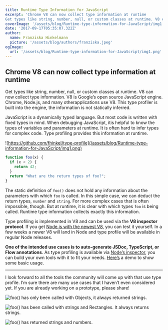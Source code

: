 ```yaml
---
title: Runtime Type Information for JavaScript
excerpt: 'Chrome V8 can now collect type information at runtime
Get types like string, number, null, or custom classes at runtime. V8 can now collect type information. V8 is Google’s open source JavaScript engine. Chrome, Node.js, and many otherapplications use V8. This type profiler is built into the engine, the information is not statically inferred.'
coverImage: '/assets/blog/Runtime-type-information-for-JavaScript/img1.png'
date: '2017-09-17T05:35:07.322Z'
author:
  name: Franziska Hinkelmann
  picture: '/assets/blog/authors/franziska.jpeg'
ogImage:
  url: '/assets/blog/Runtime-type-information-for-JavaScript/img1.png'
---
```

## Chrome V8 can now collect type information at runtime

Get types like string, number, null, or custom classes at runtime. V8 can now collect type information. V8 is Google’s open source JavaScript engine. Chrome, Node.js, and many otherapplications use V8. This type profiler is built into the engine, the information is not statically inferred.

JavaScript is a dynamically typed language. But most code is written with fixed types in mind. When debugging JavaScript, itis helpful to know the types of variables and parameters at runtime. It is often hard to infer types for complex code. Type profiling provides this information at runtime.

![https://github.com/fhinkel/type-profile](/assets/blog/Runtime-type-information-for-JavaScript/img1.png)

```js
function foo(x) {
  if (x < 2) {
    return 42;
  }
  return "What are the return types of foo?";
}
```

The static definition of `foo()` does not hold any information about the parameters with which `foo` is called. In this simple case, we can deduct the return types, `number` and `string`. For more complex cases that is often impossible, though. But at runtime, it is clear with which types `foo` is being called. Runtime type information collects exactly this information.

Type profiling is implemented in V8 and can be used via the **V8 inspector protocol**. If you get [Node.js with the newest V8](https://github.com/v8/node), you can test it yourself. In a few weeks a newer V8 will land in Node and type profile will be available in regular Node releases.

**One of the intended use cases is to auto-generate JSDoc, TypeScript, or Flow annotations**. As type profiling is available via [Node’s inspector](https://nodejs.org/api/inspector.html), you can build your own tools with it to fit your needs. [Here’s](https://github.com/fhinkel/type-profile) a demo to show some basic usage.

---

I look forward to all the tools the community will come up with that use type profile. I’m sure there are many use cases that I haven’t even considered yet.  If you are already working on a prototype, please share!
  
![foo() has only been called with Objects, it always returned strings.](/assets/blog/Runtime-type-information-for-JavaScript/onlyObjects.png)

![foo() has been called with strings and Rectangles. It always returns strings.](/assets/blog/Runtime-type-information-for-JavaScript/returnStrings.png)

![foo() has returned strings and numbers.](/assets/blog/Runtime-type-information-for-JavaScript/stringsAndNumbers.png)

